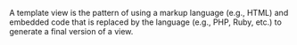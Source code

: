 A template view is the pattern of using a markup language (e.g., HTML) and embedded code that is replaced by the language (e.g., PHP, Ruby, etc.) to generate a final version of a view.